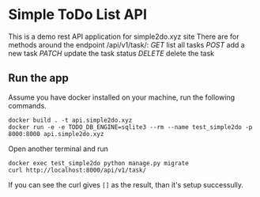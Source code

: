 # Simple ToDo List API

This is a demo rest API application for simple2do.xyz site
There are for methods around the endpoint /api/v1/task/:
    *GET*    list all tasks
    *POST*   add a new task
    *PATCH*  update the task status
    *DELETE* delete the task

## Run the app

Assume you have docker installed on your machine, run the following commands.

```
docker build . -t api.simple2do.xyz
docker run -e -e TODO_DB_ENGINE=sqlite3 --rm --name test_simple2do -p 8000:8000 api.simple2do.xyz
```

Open another terminal and run
```
docker exec test_simple2do python manage.py migrate
curl http://localhost:8000/api/v1/task/
```

If you can see the curl gives `[]` as the result, than it's setup successully.
